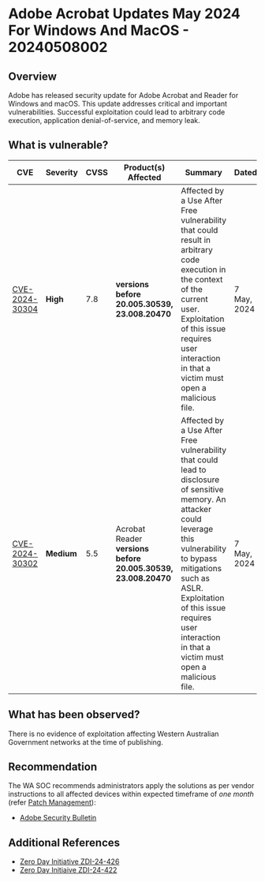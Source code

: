 # Adobe Acrobat Updates May 2024 For Windows And MacOS - 20240508002

## Overview

Adobe has released security update for Adobe Acrobat and Reader for Windows and macOS. This update addresses critical and important vulnerabilities. Successful exploitation could lead to arbitrary code execution, application denial-of-service, and memory leak.

## What is vulnerable?

| CVE                                                               | Severity   | CVSS | Product(s) Affected                                           | Summary                                                                                                                                                                                                                                                                           | Dated       |
| ----------------------------------------------------------------- | ---------- | ---- | ------------------------------------------------------------- | --------------------------------------------------------------------------------------------------------------------------------------------------------------------------------------------------------------------------------------------------------------------------------- | ----------- |
| [CVE-2024-30304](https://nvd.nist.gov/vuln/detail/CVE-2024-30304) | **High**   | 7.8  | **versions before 20.005.30539, 23.008.20470**                | Affected by a Use After Free vulnerability that could result in arbitrary code execution in the context of the current user. Exploitation of this issue requires user interaction in that a victim must open a malicious file.                                                    | 7 May, 2024 |
| [CVE-2024-30302](https://nvd.nist.gov/vuln/detail/CVE-2024-30302) | **Medium** | 5.5  | Acrobat Reader **versions before 20.005.30539, 23.008.20470** | Affected by a Use After Free vulnerability that could lead to disclosure of sensitive memory. An attacker could leverage this vulnerability to bypass mitigations such as ASLR. Exploitation of this issue requires user interaction in that a victim must open a malicious file. | 7 May, 2024 |

## What has been observed?

There is no evidence of exploitation affecting Western Australian Government networks at the time of publishing.

## Recommendation

The WA SOC recommends administrators apply the solutions as per vendor instructions to all affected devices within expected timeframe of *one month* (refer [Patch Management](../guidelines/patch-management.md)):

- [Adobe Security Bulletin](https://helpx.adobe.com/au/security/products/acrobat/apsb24-07.html)

## Additional References

- [Zero Day Initiative ZDI-24-426](https://www.zerodayinitiative.com/advisories/ZDI-24-426/)
- [Zero Day Initiaive ZDI-24-422](https://www.zerodayinitiative.com/advisories/ZDI-24-422/)
